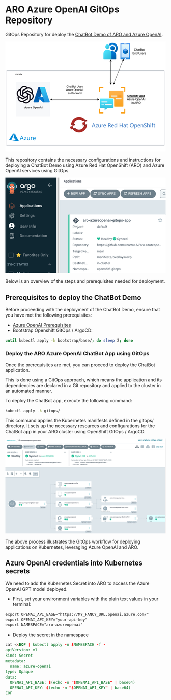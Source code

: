 # ARO Azure OpenAI GitOps Repository

GitOps Repository for deploy the [ChatBot Demo of ARO and Azure OpenAI](https://github.com/rcarrat-AI/aro-azureopenai/tree/main).

![Azure OpenAI App within ARO Cluster - 0](./assets/aro-azureopenai-0.png)

This repository contains the necessary configurations and instructions for deploying a ChatBot Demo using Azure Red Hat OpenShift (ARO) and Azure OpenAI services using GitOps. 

![Azure OpenAI App within ARO Cluster - 1](./assets/aro-azureopenai-1.png)

Below is an overview of the steps and prerequisites needed for deployment.

## Prerequisites to deploy the ChatBot Demo

Before proceeding with the deployment of the ChatBot Demo, ensure that you have met the following prerequisites:

* [Azure OpenAI Prerequisites](./assets/azure-openai.md)
* Bootstrap Openshift GitOps / ArgoCD:

```bash
until kubectl apply -k bootstrap/base/; do sleep 2; done
```

### Deploy the ARO Azure OpenAI ChatBot App using GitOps

Once the prerequisites are met, you can proceed to deploy the ChatBot application. 

This is done using a GitOps approach, which means the application and its dependencies are declared in a Git repository and applied to the cluster in an automated manner.

To deploy the ChatBot app, execute the following command:

```bash
kubectl apply -k gitops/
```

This command applies the Kubernetes manifests defined in the gitops/ directory. It sets up the necessary resources and configurations for the ChatBot app in your ARO cluster using OpenShift GitOps / ArgoCD.

![Azure OpenAI App within ARO Cluster - 2](./assets/aro-azureopenai-2.png)

The above process illustrates the GitOps workflow for deploying applications on Kubernetes, leveraging Azure OpenAI and ARO. 

## Azure OpenAI credentials into Kubernetes secrets

We need to add the Kubernetes Secret into ARO to access the Azure OpenAI GPT model deployed. 

* First, set your environment variables with the plain text values in your terminal:

```md
export OPENAI_API_BASE="https://MY_FANCY_URL.openai.azure.com/"
export OPENAI_API_KEY="your-api-key"
export NAMESPACE="aro-azureopenai"
```

* Deploy the secret in the namespace

```md
cat <<EOF | kubectl apply -n $NAMESPACE -f -
apiVersion: v1
kind: Secret
metadata:
  name: azure-openai
type: Opaque
data:
  OPENAI_API_BASE: $(echo -n "$OPENAI_API_BASE" | base64)
  OPENAI_API_KEY: $(echo -n "$OPENAI_API_KEY" | base64)
EOF
```
